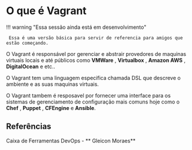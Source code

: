 # O que é Vagrant
!!! warning "Essa sessão ainda está em desenvolvimento"

     Essa é uma versão básica para servir de referencia para amigos que estão começando.


O Vagrant é responsável por gerenciar e abstrair provedores de maquinas virtuais locais e até públicos como **VMWare** , **Virtualbox** , **Amazon AWS** , **DigitalOcean** e etc..

O Vagrant tem uma linguagem especifica chamada DSL que descreve o ambiente e as suas maquinas virtuais.

O Vagrant tambem é resposavel por fornecer uma interface para os sistemas de gerenciamento de configuração mais comuns hoje como o **Chef** , **Puppet** , **CFEngine** e **Ansible**.

## Referências

Caixa de Ferramentas DevOps - ** Gleicon Moraes**
